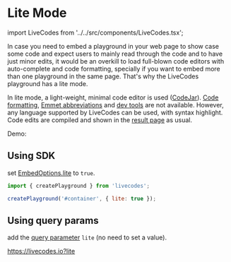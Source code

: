 # Lite Mode

import LiveCodes from '../../src/components/LiveCodes.tsx';

In case you need to embed a playground in your web page to show case some code and expect users to mainly read through the code and to have just minor edits, it would be an overkill to load full-blown code editors with auto-complete and code formatting, specially if you want to embed more than one playground in the same page. That's why the LiveCodes playground has a lite mode.

In lite mode, a light-weight, minimal code editor is used ([CodeJar](./editor-settings.md#code-editor)). [Code formatting](./code-format.md), [Emmet abbreviations](./emmet.md) and [dev tools](./tools-pane.md) are not available. However, any language supported by LiveCodes can be used, with syntax highlight. Code edits are compiled and shown in the [result page](./result.md) as usual.

Demo:

<LiveCodes template="react" lite={true}></LiveCodes>

## Using SDK

set [EmbedOptions.lite](../sdk/index.md#lite) to `true`.

```js
import { createPlayground } from 'livecodes';

createPlayground('#container', { lite: true });
```

## Using query params

add the [query parameter](../configuration/query-params.md) `lite` (no need to set a value).

https://livecodes.io?lite
